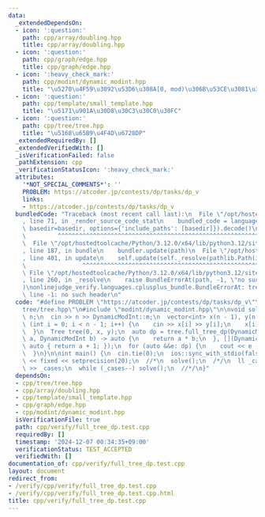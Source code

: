```yaml
---
data:
  _extendedDependsOn:
  - icon: ':question:'
    path: cpp/array/doubling.hpp
    title: cpp/array/doubling.hpp
  - icon: ':question:'
    path: cpp/graph/edge.hpp
    title: cpp/graph/edge.hpp
  - icon: ':heavy_check_mark:'
    path: cpp/modint/dynamic_modint.hpp
    title: "\u5270\u4F59\u3092\u53D6\u308A[0, mod)\u306B\u53CE\u3081\u308Bint"
  - icon: ':question:'
    path: cpp/template/small_template.hpp
    title: "\u5171\u901A\u30D8\u30C3\u30C0\u30FC"
  - icon: ':question:'
    path: cpp/tree/tree.hpp
    title: "\u5168\u65B9\u4F4D\u6728DP"
  _extendedRequiredBy: []
  _extendedVerifiedWith: []
  _isVerificationFailed: false
  _pathExtension: cpp
  _verificationStatusIcon: ':heavy_check_mark:'
  attributes:
    '*NOT_SPECIAL_COMMENTS*': ''
    PROBLEM: https://atcoder.jp/contests/dp/tasks/dp_v
    links:
    - https://atcoder.jp/contests/dp/tasks/dp_v
  bundledCode: "Traceback (most recent call last):\n  File \"/opt/hostedtoolcache/Python/3.12.0/x64/lib/python3.12/site-packages/onlinejudge_verify/documentation/build.py\"\
    , line 71, in _render_source_code_stat\n    bundled_code = language.bundle(stat.path,\
    \ basedir=basedir, options={'include_paths': [basedir]}).decode()\n          \
    \         ^^^^^^^^^^^^^^^^^^^^^^^^^^^^^^^^^^^^^^^^^^^^^^^^^^^^^^^^^^^^^^^^^^^^^^^^^^^^^^^^^\n\
    \  File \"/opt/hostedtoolcache/Python/3.12.0/x64/lib/python3.12/site-packages/onlinejudge_verify/languages/cplusplus.py\"\
    , line 187, in bundle\n    bundler.update(path)\n  File \"/opt/hostedtoolcache/Python/3.12.0/x64/lib/python3.12/site-packages/onlinejudge_verify/languages/cplusplus_bundle.py\"\
    , line 401, in update\n    self.update(self._resolve(pathlib.Path(included), included_from=path))\n\
    \                ^^^^^^^^^^^^^^^^^^^^^^^^^^^^^^^^^^^^^^^^^^^^^^^^^^^^^^^^^\n \
    \ File \"/opt/hostedtoolcache/Python/3.12.0/x64/lib/python3.12/site-packages/onlinejudge_verify/languages/cplusplus_bundle.py\"\
    , line 260, in _resolve\n    raise BundleErrorAt(path, -1, \"no such header\"\
    )\nonlinejudge_verify.languages.cplusplus_bundle.BundleErrorAt: tree/tree.hpp:\
    \ line -1: no such header\n"
  code: "#define PROBLEM \"https://atcoder.jp/contests/dp/tasks/dp_v\"\n#include \"\
    tree/tree.hpp\"\n#include \"modint/dynamic_modint.hpp\"\n\nvoid solve() {\n  int\
    \ n;\n  cin >> n >> DynamicModInt::m;\n  vector<int> x(n - 1), y(n - 1);\n  for\
    \ (int i = 0; i < n - 1; i++) {\n    cin >> x[i] >> y[i];\n    x[i]--;\n    y[i]--;\n\
    \  }\n  Tree tree(0, x, y);\n  auto dp = tree.full_tree_dp(DynamicModInt(1), [](DynamicModInt\
    \ a, DynamicModInt b) -> auto {\n    return a * b;\n  }, [](DynamicModInt a) ->\
    \ auto { return a + 1; });\n  for (auto &&e: dp) {\n    cout << e - 1 << '\\n';\n\
    \  }\n}\n\nint main() {\n  cin.tie(0);\n  ios::sync_with_stdio(false);\n  cout\
    \ << fixed << setprecision(20);\n  //*\n  solve();\n  /*/\n  ll _cases;\n  cin\
    \ >> _cases;\n  while (_cases--) solve();\n  //*/\n}"
  dependsOn:
  - cpp/tree/tree.hpp
  - cpp/array/doubling.hpp
  - cpp/template/small_template.hpp
  - cpp/graph/edge.hpp
  - cpp/modint/dynamic_modint.hpp
  isVerificationFile: true
  path: cpp/verify/full_tree_dp.test.cpp
  requiredBy: []
  timestamp: '2024-12-07 00:34:35+09:00'
  verificationStatus: TEST_ACCEPTED
  verifiedWith: []
documentation_of: cpp/verify/full_tree_dp.test.cpp
layout: document
redirect_from:
- /verify/cpp/verify/full_tree_dp.test.cpp
- /verify/cpp/verify/full_tree_dp.test.cpp.html
title: cpp/verify/full_tree_dp.test.cpp
---
```

